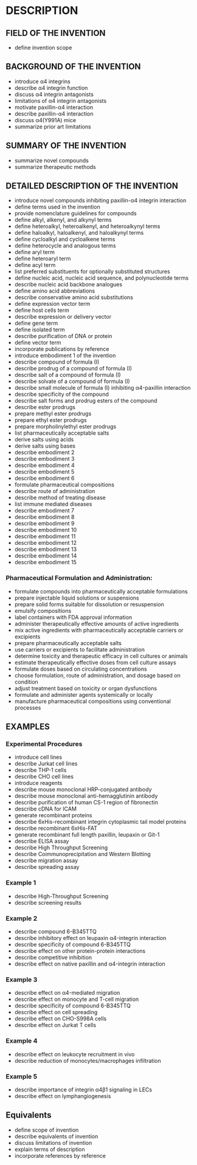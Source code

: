 # DESCRIPTION

## FIELD OF THE INVENTION

- define invention scope

## BACKGROUND OF THE INVENTION

- introduce α4 integrins
- describe α4 integrin function
- discuss α4 integrin antagonists
- limitations of α4 integrin antagonists
- motivate paxillin-α4 interaction
- describe paxillin-α4 interaction
- discuss α4(Y991A) mice
- summarize prior art limitations

## SUMMARY OF THE INVENTION

- summarize novel compounds
- summarize therapeutic methods

## DETAILED DESCRIPTION OF THE INVENTION

- introduce novel compounds inhibiting paxillin-α4 integrin interaction
- define terms used in the invention
- provide nomenclature guidelines for compounds
- define alkyl, alkenyl, and alkynyl terms
- define heteroalkyl, heteroalkenyl, and heteroalkynyl terms
- define haloalkyl, haloalkenyl, and haloalkynyl terms
- define cycloalkyl and cycloalkene terms
- define heterocycle and analogous terms
- define aryl term
- define heteroaryl term
- define acyl term
- list preferred substituents for optionally substituted structures
- define nucleic acid, nucleic acid sequence, and polynucleotide terms
- describe nucleic acid backbone analogues
- define amino acid abbreviations
- describe conservative amino acid substitutions
- define expression vector term
- define host cells term
- describe expression or delivery vector
- define gene term
- define isolated term
- describe purification of DNA or protein
- define vector term
- incorporate publications by reference
- introduce embodiment 1 of the invention
- describe compound of formula (I)
- describe prodrug of a compound of formula (I)
- describe salt of a compound of formula (I)
- describe solvate of a compound of formula (I)
- describe small molecule of formula (I) inhibiting α4-paxillin interaction
- describe specificity of the compound
- describe salt forms and prodrug esters of the compound
- describe ester prodrugs
- prepare methyl ester prodrugs
- prepare ethyl ester prodrugs
- prepare morpholinylethyl ester prodrugs
- list pharmaceutically acceptable salts
- derive salts using acids
- derive salts using bases
- describe embodiment 2
- describe embodiment 3
- describe embodiment 4
- describe embodiment 5
- describe embodiment 6
- formulate pharmaceutical compositions
- describe route of administration
- describe method of treating disease
- list immune mediated diseases
- describe embodiment 7
- describe embodiment 8
- describe embodiment 9
- describe embodiment 10
- describe embodiment 11
- describe embodiment 12
- describe embodiment 13
- describe embodiment 14
- describe embodiment 15

### Pharmaceutical Formulation and Administration:

- formulate compounds into pharmaceutically acceptable formulations
- prepare injectable liquid solutions or suspensions
- prepare solid forms suitable for dissolution or resuspension
- emulsify compositions
- label containers with FDA approval information
- administer therapeutically effective amounts of active ingredients
- mix active ingredients with pharmaceutically acceptable carriers or excipients
- prepare pharmaceutically acceptable salts
- use carriers or excipients to facilitate administration
- determine toxicity and therapeutic efficacy in cell cultures or animals
- estimate therapeutically effective doses from cell culture assays
- formulate doses based on circulating concentrations
- choose formulation, route of administration, and dosage based on condition
- adjust treatment based on toxicity or organ dysfunctions
- formulate and administer agents systemically or locally
- manufacture pharmaceutical compositions using conventional processes

## EXAMPLES

### Experimental Procedures

- introduce cell lines
- describe Jurkat cell lines
- describe THP-1 cells
- describe CHO cell lines
- introduce reagents
- describe mouse monoclonal HRP-conjugated antibody
- describe mouse monoclonal anti-hemagglutinin antibody
- describe purification of human CS-1 region of fibronectin
- describe cDNA for ICAM
- generate recombinant proteins
- describe 6xHis-recombinant integrin cytoplasmic tail model proteins
- describe recombinant 6xHis-FAT
- generate recombinant full length paxillin, leupaxin or Git-1
- describe ELISA assay
- describe High Throughput Screening
- describe Coimmunoprecipitation and Western Blotting
- describe migration assay
- describe spreading assay

### Example 1

- describe High-Throughput Screening
- describe screening results

### Example 2

- describe compound 6-B345TTQ
- describe inhibitory effect on leupaxin α4-integrin interaction
- describe specificity of compound 6-B345TTQ
- describe effect on other protein-protein interactions
- describe competitive inhibition
- describe effect on native paxillin and α4-integrin interaction

### Example 3

- describe effect on α4-mediated migration
- describe effect on monocyte and T-cell migration
- describe specificity of compound 6-B345TTQ
- describe effect on cell spreading
- describe effect on CHO-S998A cells
- describe effect on Jurkat T cells

### Example 4

- describe effect on leukocyte recruitment in vivo
- describe reduction of monocytes/macrophages infiltration

### Example 5

- describe importance of integrin α4β1 signaling in LECs
- describe effect on lymphangiogenesis

## Equivalents

- define scope of invention
- describe equivalents of invention
- discuss limitations of invention
- explain terms of description
- incorporate references by reference

